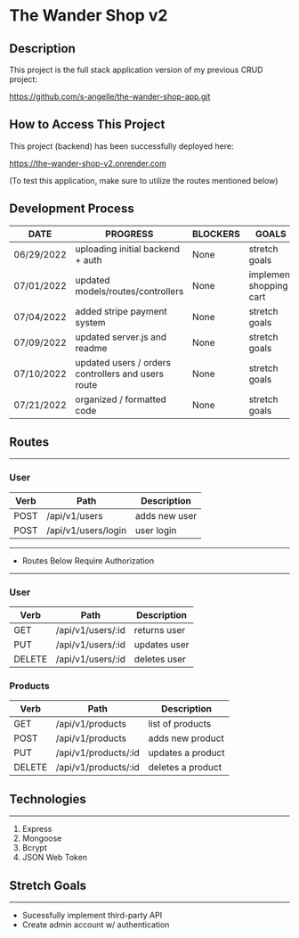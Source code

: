 # The Wander Shop v2

## Description

This project is the full stack application version of my previous CRUD project:

https://github.com/s-angelle/the-wander-shop-app.git

## How to Access This Project

This project (backend) has been successfully deployed here:

https://the-wander-shop-v2.onrender.com

(To test this application, make sure to utilize the routes mentioned below)

## Development Process

| DATE       | PROGRESS                                           | BLOCKERS | GOALS                   | git |
| ---------- | -------------------------------------------------- | -------- | ----------------------- | --- |
| 06/29/2022 | uploading initial backend + auth                   | None     | stretch goals           |
| 07/01/2022 | updated models/routes/controllers                  | None     | implement shopping cart |
| 07/04/2022 | added stripe payment system                        | None     | stretch goals           |
| 07/09/2022 | updated server.js and readme                       | None     | stretch goals           |
| 07/10/2022 | updated users / orders controllers and users route | None     | stretch goals           |
| 07/21/2022 | organized / formatted code                         | None     | stretch goals           |

## Routes

---

### User

| Verb | Path                | Description   |
| ---- | ------------------- | ------------- |
| POST | /api/v1/users       | adds new user |
| POST | /api/v1/users/login | user login    |

---

- Routes Below Require Authorization

---

### User

| Verb   | Path              | Description  |
| ------ | ----------------- | ------------ |
| GET    | /api/v1/users/:id | returns user |
| PUT    | /api/v1/users/:id | updates user |
| DELETE | /api/v1/users/:id | deletes user |

### Products

| Verb   | Path                 | Description       |
| ------ | -------------------- | ----------------- |
| GET    | /api/v1/products     | list of products  |
| POST   | /api/v1/products     | adds new product  |
| PUT    | /api/v1/products/:id | updates a product |
| DELETE | /api/v1/products/:id | deletes a product |

## Technologies

---

1. Express
2. Mongoose
3. Bcrypt
4. JSON Web Token

## Stretch Goals

---

- Sucessfully implement third-party API
- Create admin account w/ authentication

